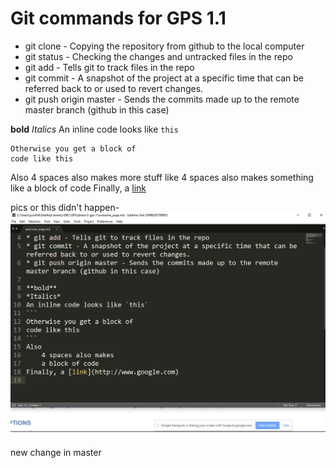 # Git commands for GPS 1.1
* git clone - Copying the repository from github to the local computer
* git status - Checking the changes and untracked files in the repo
* git add - Tells git to track files in the repo
* git commit - A snapshot of the project at a specific time that can be referred back to or used to revert changes.
* git push origin master - Sends the commits made up to the remote master branch (github in this case)

**bold**
*Italics*
An inline code looks like `this`
```
Otherwise you get a block of
code like this
```
Also
    4 spaces also makes more stuff like
    4 spaces also makes something like
    a block of code
Finally, a [link](http://www.google.com)

pics or this didn't happen- 
![proof](screenshot.png)

new change in master
